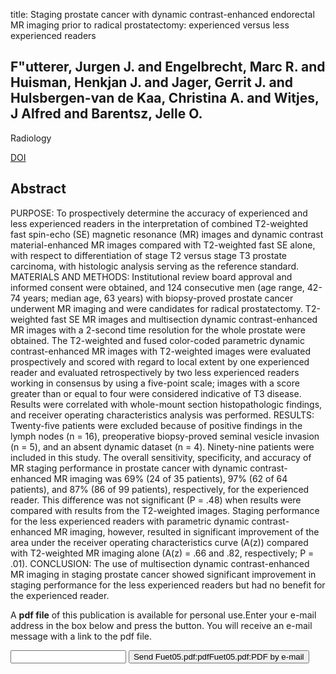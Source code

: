 title: Staging prostate cancer with dynamic contrast-enhanced endorectal MR imaging prior to radical prostatectomy: experienced versus less experienced readers

## F"utterer, Jurgen J. and Engelbrecht, Marc R. and Huisman, Henkjan J. and Jager, Gerrit J. and Hulsbergen-van de Kaa, Christina A. and Witjes, J Alfred and Barentsz, Jelle O.
Radiology

<a href="https://doi.org/10.1148/radiol.2372041724">DOI</a>

## Abstract
PURPOSE: To prospectively determine the accuracy of experienced and less experienced readers in the interpretation of combined T2-weighted fast spin-echo (SE) magnetic resonance (MR) images and dynamic contrast material-enhanced MR images compared with T2-weighted fast SE alone, with respect to differentiation of stage T2 versus stage T3 prostate carcinoma, with histologic analysis serving as the reference standard. MATERIALS AND METHODS: Institutional review board approval and informed consent were obtained, and 124 consecutive men (age range, 42-74 years; median age, 63 years) with biopsy-proved prostate cancer underwent MR imaging and were candidates for radical prostatectomy. T2-weighted fast SE MR images and multisection dynamic contrast-enhanced MR images with a 2-second time resolution for the whole prostate were obtained. The T2-weighted and fused color-coded parametric dynamic contrast-enhanced MR images with T2-weighted images were evaluated prospectively and scored with regard to local extent by one experienced reader and evaluated retrospectively by two less experienced readers working in consensus by using a five-point scale; images with a score greater than or equal to four were considered indicative of T3 disease. Results were correlated with whole-mount section histopathologic findings, and receiver operating characteristics analysis was performed. RESULTS: Twenty-five patients were excluded because of positive findings in the lymph nodes (n = 16), preoperative biopsy-proved seminal vesicle invasion (n = 5), and an absent dynamic dataset (n = 4). Ninety-nine patients were included in this study. The overall sensitivity, specificity, and accuracy of MR staging performance in prostate cancer with dynamic contrast-enhanced MR imaging was 69% (24 of 35 patients), 97% (62 of 64 patients), and 87% (86 of 99 patients), respectively, for the experienced reader. This difference was not significant (P = .48) when results were compared with results from the T2-weighted images. Staging performance for the less experienced readers with parametric dynamic contrast-enhanced MR imaging, however, resulted in significant improvement of the area under the receiver operating characteristics curve (A(z)) compared with T2-weighted MR imaging alone (A(z) = .66 and .82, respectively; P = .01). CONCLUSION: The use of multisection dynamic contrast-enhanced MR imaging in staging prostate cancer showed significant improvement in staging performance for the less experienced readers but had no benefit for the experienced reader.

A <b>pdf file</b> of this publication is available for personal use.Enter your e-mail address in the box below and press the button. You will receive an e-mail message with a link to the pdf file.
<form action="sender.php">  <input type="text" name="email">  <input type="submit" value="Send Fuet05.pdf:pdfFuet05.pdf:PDF by e-mail"></form>
